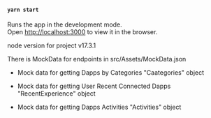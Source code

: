 #### `yarn start`

Runs the app in the development mode.\
Open [http://localhost:3000](http://localhost:3000) to view it in the browser.

node version for project
  v17.3.1

There is MockData for endpoints in src/Assets/MockData.json

 - Mock data for getting Dapps by Categories
    "Caategories" object

 - Mock data for getting User Recent Connected Dapps
    "RecentExperience" object

 - Mock data for getting Dapps Activities
    "Activities" object